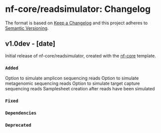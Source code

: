 # nf-core/readsimulator: Changelog

The format is based on [Keep a Changelog](https://keepachangelog.com/en/1.0.0/)
and this project adheres to [Semantic Versioning](https://semver.org/spec/v2.0.0.html).

## v1.0dev - [date]

Initial release of nf-core/readsimulator, created with the [nf-core](https://nf-co.re/) template.

### `Added`
Option to simulate amplicon sequencing reads
Option to simulate metagenomic sequencing reads
Option to simulate target capture sequencing reads
Samplesheet creation after reads have been simulated

### `Fixed`

### `Dependencies`

### `Deprecated`
